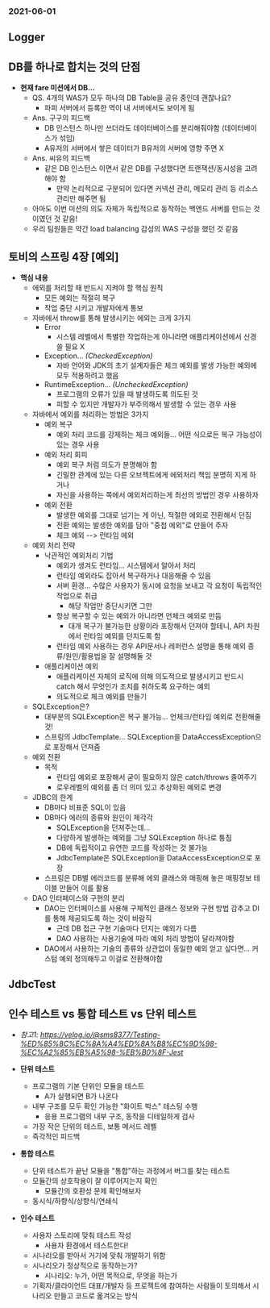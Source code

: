 ### 2021-06-01

## Logger

## DB를 하나로 합치는 것의 단점
- **현재 fare 미션에서 DB...**
    - QS. 4개의 WAS가 모두 하나의 DB Table을 공유 중인데 괜찮나요?
        - 파피 서버에서 등록한 역이 내 서버에서도 보이게 됨
    - Ans. 구구의 피드백
        - DB 인스턴스 하나만 쓰더라도 데이터베이스를 분리해줘야함 (데이터베이스가 섞임)
        - A유저의 서버에서 쌓은 데이터가 B유저의 서버에 영향 주면 X
    - Ans. 씨유의 피드백
        - 같은 DB 인스턴스 이면서 같은 DB를 구성했다면 트랜잭션/동시성을 고려해야 함
            - 만약 논리적으로 구분되어 있다면 커넥션 관리, 메모리 관리 등 리소스 관리만 해주면 됨
    - 아마도 이번 미션의 의도 자체가 독립적으로 동작하는 백엔드 서버를 만드는 것이였던 것 같음!
    - 우리 팀원들은 약간 load balancing 감성의 WAS 구성을 했던 것 같음

## 토비의 스프링 4장 [예외]
- **핵심 내용**
    - 에외를 처리할 때 반드시 지켜야 할 핵심 원칙
        - 모든 예외는 적절히 복구
        - 작업 중단 시키고 개발자에게 통보
    - 자바에서 throw를 통해 발생시키는 에외는 크게 3가지
        - Error
            - 시스템 레벨에서 특별한 작업하는게 아니라면 애플리케이션에서 신경 쓸 필요 X
        - Exception... *(CheckedException)*
            - 자바 언어와 JDK의 초기 설계자들은 체크 예외를 발생 가능한 예외에 모두 적용하려고 했음
        - RuntimeException... *(UncheckedException)*
            - 프로그램의 오류가 있을 때 발생하도록 의도된 것
            - 피할 수 있지만 개발자가 부주의해서 발생할 수 있는 경우 사용
    - 자바에서 예외를 처리하는 방법은 3가지
        - 예외 복구
            - 예외 처리 코드를 강제하는 체크 예외들... 어떤 식으로든 복구 가능성이 있는 경우 사용
        - 예외 처리 회피
            - 예외 복구 처럼 의도가 분명해야 함
            - 긴밀한 관계에 있는 다른 오브젝트에게 에외처리 책임 분명히 지게 하거나
            - 자신을 사용하는 쪽에서 예외처리하는게 최선의 방법인 경우 사용하자
        - 예외 전환
            - 발생한 예외를 그대로 넘기는 게 아닌, 적절한 에외로 전환해서 던짐
            - 전환 예외는 발생한 예외를 담아 "중첩 에외"로 만들어 주자
            - 체크 예외 --> 런타임 에외
    - 예외 처리 전략
        - 낙관적인 예외처리 기법
            - 예외가 생겨도 런타임... 시스템에서 알아서 처리
            - 런타임 예외라도 잡아서 복구하거나 대응해줄 수 있음
            - 서버 환경... 수많은 사용자가 동시에 요청을 보내고 각 요청이 독립적인 작업으로 취급
                - 해당 작업만 중단시키면 그만
            - 항상 복구할 수 있는 예외가 아니라면 언체크 예외로 만듬
                - 대개 복구가 불가능한 상황이라 포장해서 던져야 할테니, API 차원에서 런타임 예외를 던지도록 함
            - 런타임 예외 사용하는 경우 API문서나 레퍼런스 설명을 통해 예외 종류/원인/활용법을 잘 설명해둘 것
        - 애플리케이션 예외
            - 애플리케이션 자체의 로직에 의해 의도적으로 발생시키고 반드시 catch 해서 무엇인가 조치를 취하도록 요구하는 예외
            - 의도적으로 체크 예외를 만들기
    - SQLException은?
        - 대부분의 SQLException은 복구 불가능... 언체크/런타임 예외로 전환해줄것!
        - 스프링의 JdbcTemplate... SQLException을 DataAccessException으로 포장해서 던져줌
    - 예외 전환
        - 목적
            - 런타임 예외로 포장해서 굳이 필요하지 않은 catch/throws 줄여주기
            - 로우레벨의 예외를 좀 더 의미 있고 추상화된 예외로 변경
    - JDBC의 한계
        - DB마다 비표준 SQL이 있음
        - DB마다 에러의 종류와 원인이 제각각
            - SQLException을 던져주는데...
            - 다양하게 발생하는 예외를 그냥 SQLException 하나로 퉁침
            - DB에 독립적이고 유연한 코드를 작성하는 것 불가능
            - JdbcTemplate은 SQLException을 DataAccessException으로 포장
        - 스프링은 DB별 에러코드를 분류해 에외 클래스와 매핑해 놓은 매핑정보 테이블 만들어 이를 활용
    - DAO 인터페이스와 구현의 분리
        - DAO는 인터페이스를 사용해 구체적인 클래스 정보와 구현 방법 감추고 DI를 통해 제공되도록 하는 것이 바람직
            - 근데 DB 접근 구현 기술마다 던지는 예외가 다름
            - DAO 사용하는 사용기술에 따라 예외 처리 방법이 달라져야함
        - DAO에서 사용하는 기술의 종류와 상관없이 동일한 예외 얻고 싶다면... 커스텀 예외 정의해두고 이걸로 전환해야함

## JdbcTest

## 인수 테스트 vs 통합 테스트 vs 단위 테스트
- *참고1: https://velog.io/@sms8377/Testing-%ED%85%8C%EC%8A%A4%ED%8A%B8%EC%9D%98-%EC%A2%85%EB%A5%98-%EB%B0%8F-Jest*
- **단위 테스트**
    - 프로그램의 기본 단위인 모듈을 테스트
        - A가 실행되면 B가 나온다
    - 내부 구조를 모두 확인 가능한 "화이트 박스" 테스팅 수행
        - 응용 프로그램의 내부 구조, 동작을 디테일하게 검사
    - 가장 작은 단위의 테스트, 보통 메서드 레벨
    - 즉각적인 피드백
    
- **통합 테스트**    
    - 단위 테스트가 끝난 모듈을 "통합"하는 과정에서 버그를 찾는 테스트
    - 모듈간의 상호작용이 잘 이루어지는지 확인
        - 모듈간의 호환성 문제 확인해보자
    - 동시식/하향식/상향식/연쇄식
    
- **인수 테스트**
    - 사용자 스토리에 맞춰 테스트 작성
        - 사용자 환경에서 테스트한다!
    - 시나리오를 받아서 거기에 맞춰 개발하기 위함
    - 시나리오가 정상적으로 동작하는가?
        - 시나리오: 누가, 어떤 목적으로, 무엇을 하는가
    - 기획자/클라이언트 대표/개발자 등 프로젝트에 참여하는 사람들이 토의해서 시나리오 만들고 코드로 옮겨오는 방식
